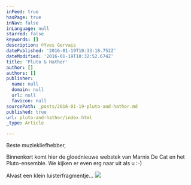```yaml
---
inFeed: true
hasPage: true
inNav: false
inLanguage: null
starred: false
keywords: []
description: ©Yves Gervais
datePublished: '2016-01-19T10:33:18.752Z'
dateModified: '2016-01-19T10:32:52.674Z'
title: 'Pluto & Hathor'
author: []
authors: []
publisher:
  name: null
  domain: null
  url: null
  favicon: null
sourcePath: _posts/2016-01-19-pluto-and-hathor.md
published: true
url: pluto-and-hathor/index.html
_type: Article

---
```

Beste muziekliefhebber,

Binnenkort komt hier de gloednieuwe webstek van Marnix De Cat en het Pluto-ensemble. We kijken er even erg naar uit als u :-)

Alvast een klein luisterfragmentje...
![](https://s3-us-west-2.amazonaws.com/the-grid-img/p/07ba8c87ddf622eb8375571971abc48b417188a8.jpg)